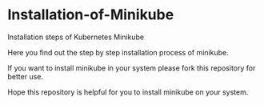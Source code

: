 # Installation-of-Minikube #
  
Installation steps of Kubernetes Minikube

Here you find out the step by step installation process of minikube.

If you want to install minikube in your system please fork this repository for better use.

Hope this repository is helpful for you to install minikube on your system.
